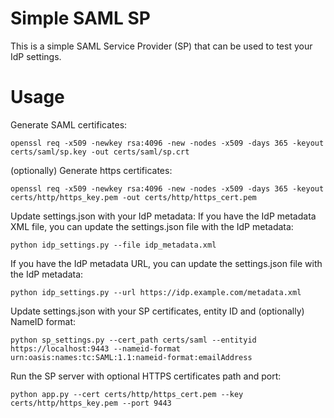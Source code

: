 Simple SAML SP
==============

This is a simple SAML Service Provider (SP) that can be used to test your IdP settings.

# Usage

Generate SAML certificates:

```
openssl req -x509 -newkey rsa:4096 -new -nodes -x509 -days 365 -keyout certs/saml/sp.key -out certs/saml/sp.crt  
```

(optionally) Generate https certificates:

```
openssl req -x509 -newkey rsa:4096 -new -nodes -x509 -days 365 -keyout certs/http/https_key.pem -out certs/http/https_cert.pem
```

Update settings.json with your IdP metadata:
If you have the IdP metadata XML file, you can update the settings.json file with the IdP metadata:

```
python idp_settings.py --file idp_metadata.xml
```

If you have the IdP metadata URL, you can update the settings.json file with the IdP metadata:

```
python idp_settings.py --url https://idp.example.com/metadata.xml
```

Update settings.json with your SP certificates, entity ID and (optionally) NameID format:

```
python sp_settings.py --cert_path certs/saml --entityid https://localhost:9443 --nameid-format urn:oasis:names:tc:SAML:1.1:nameid-format:emailAddress
```

Run the SP server with optional HTTPS certificates path and port:

```
python app.py --cert certs/http/https_cert.pem --key certs/http/https_key.pem --port 9443
```
